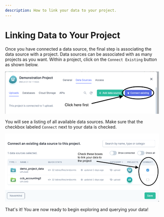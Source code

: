 ```yaml
---
description: How to link your data to your project.
---
```


# Linking Data to Your Project

Once you have connected a data source, the final step is associating the data source with a project. Data sources can be
associated with as many projects as you want. Within a project, click on the `Connect Existing` button as shown below.

![Connecting Existing Data Source to a Project](<../img/connecting-data/connect-existing.png>)

You will see a listing of all available data sources. Make sure that the checkbox labeled `Connect` next to your data is
checked.

![Linking a Data Source to Your Project](<../img/connecting-data/connect-checkbox.png>)

That's it!  You are now ready to begin exploring and querying your data!